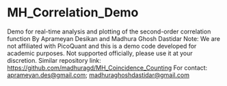 # MH_Correlation_Demo
Demo for real-time analysis and plotting of the second-order correlation function By Aprameyan Desikan and Madhura Ghosh Dastidar
Note: We are not affiliated with PicoQuant and this is a demo code developed for academic purposes. Not supported officially, please use it at your discretion.
Similar repository link: https://github.com/madhuragd/MH_Coincidence_Counting
For contact: aprameyan.des@gmail.com; madhuraghoshdastidar@gmail.com

